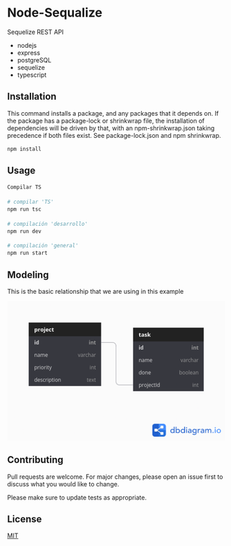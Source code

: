 # Node-Sequalize

Sequelize REST API
- nodejs
- express
- postgreSQL
- sequelize
- typescript

## Installation

This command installs a package, and any packages that it depends on. If the package has a package-lock or shrinkwrap file, the installation of dependencies will be driven by that, with an npm-shrinkwrap.json taking precedence if both files exist. See package-lock.json and npm shrinkwrap.

```bash
npm install
```

## Usage

```python
Compilar TS

# compilar 'TS'
npm run tsc

# compilación 'desarrollo'
npm run dev

# compilación 'general'
npm run start
```

## Modeling

This is the basic relationship that we are using in this example

![](./docs/diagram.png)

## Contributing
Pull requests are welcome. For major changes, please open an issue first to discuss what you would like to change.

Please make sure to update tests as appropriate.

## License
[MIT](https://choosealicense.com/licenses/mit/)